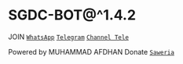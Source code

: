# SGDC-BOT@^1.4.2

 JOIN [`WhatsApp`](https://chat.whatsapp.com/JTqD3cJLmrlJPfxYZMtju8)
       [`Telegram`](https://t.me/SGDC_TEAM)
       [`Channel Tele`](https://t.me/SobatGretong)

 Powered by MUHAMMAD AFDHAN
 Donate [`Saweria`](https://saweria.co/AFD11)
